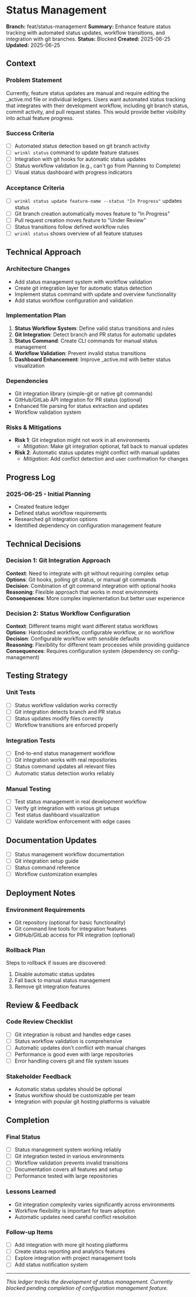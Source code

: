 # Status Management

**Branch:** feat/status-management
**Summary:** Enhance feature status tracking with automated status updates, workflow transitions, and integration with git branches.
**Status:** Blocked
**Created:** 2025-06-25
**Updated:** 2025-06-25

## Context

### Problem Statement
Currently, feature status updates are manual and require editing the _active.md file or individual ledgers. Users want automated status tracking that integrates with their development workflow, including git branch status, commit activity, and pull request states. This would provide better visibility into actual feature progress.

### Success Criteria
- [ ] Automated status detection based on git branch activity
- [ ] `wrinkl status` command to update feature statuses
- [ ] Integration with git hooks for automatic status updates
- [ ] Status workflow validation (e.g., can't go from Planning to Complete)
- [ ] Visual status dashboard with progress indicators

### Acceptance Criteria
- [ ] `wrinkl status update feature-name --status "In Progress"` updates status
- [ ] Git branch creation automatically moves feature to "In Progress"
- [ ] Pull request creation moves feature to "Under Review"
- [ ] Status transitions follow defined workflow rules
- [ ] `wrinkl status` shows overview of all feature statuses

## Technical Approach

### Architecture Changes
- Add status management system with workflow validation
- Create git integration layer for automatic status detection
- Implement status command with update and overview functionality
- Add status workflow configuration and validation

### Implementation Plan
1. **Status Workflow System**: Define valid status transitions and rules
2. **Git Integration**: Detect branch and PR status for automatic updates
3. **Status Command**: Create CLI commands for manual status management
4. **Workflow Validation**: Prevent invalid status transitions
5. **Dashboard Enhancement**: Improve _active.md with better status visualization

### Dependencies
- Git integration library (simple-git or native git commands)
- GitHub/GitLab API integration for PR status (optional)
- Enhanced file parsing for status extraction and updates
- Workflow validation system

### Risks & Mitigations
- **Risk 1**: Git integration might not work in all environments
  - *Mitigation*: Make git integration optional, fall back to manual updates
- **Risk 2**: Automatic status updates might conflict with manual updates
  - *Mitigation*: Add conflict detection and user confirmation for changes

## Progress Log

### 2025-06-25 - Initial Planning
- Created feature ledger
- Defined status workflow requirements
- Researched git integration options
- Identified dependency on configuration management feature

## Technical Decisions

### Decision 1: Git Integration Approach
**Context**: Need to integrate with git without requiring complex setup  
**Options**: Git hooks, polling git status, or manual git commands  
**Decision**: Combination of git command integration with optional hooks  
**Reasoning**: Flexible approach that works in most environments  
**Consequences**: More complex implementation but better user experience

### Decision 2: Status Workflow Configuration
**Context**: Different teams might want different status workflows  
**Options**: Hardcoded workflow, configurable workflow, or no workflow  
**Decision**: Configurable workflow with sensible defaults  
**Reasoning**: Flexibility for different team processes while providing guidance  
**Consequences**: Requires configuration system (dependency on config-management)

## Testing Strategy

### Unit Tests
- [ ] Status workflow validation works correctly
- [ ] Git integration detects branch and PR status
- [ ] Status updates modify files correctly
- [ ] Workflow transitions are enforced properly

### Integration Tests
- [ ] End-to-end status management workflow
- [ ] Git integration works with real repositories
- [ ] Status command updates all relevant files
- [ ] Automatic status detection works reliably

### Manual Testing
- [ ] Test status management in real development workflow
- [ ] Verify git integration with various git setups
- [ ] Test status dashboard visualization
- [ ] Validate workflow enforcement with edge cases

## Documentation Updates

- [ ] Status management workflow documentation
- [ ] Git integration setup guide
- [ ] Status command reference
- [ ] Workflow customization examples

## Deployment Notes

### Environment Requirements
- Git repository (optional for basic functionality)
- Git command line tools for integration features
- GitHub/GitLab access for PR integration (optional)

### Rollback Plan
Steps to rollback if issues are discovered:
1. Disable automatic status updates
2. Fall back to manual status management
3. Remove git integration features

## Review & Feedback

### Code Review Checklist
- [ ] Git integration is robust and handles edge cases
- [ ] Status workflow validation is comprehensive
- [ ] Automatic updates don't conflict with manual changes
- [ ] Performance is good even with large repositories
- [ ] Error handling covers git and file system issues

### Stakeholder Feedback
- Automatic status updates should be optional
- Status workflow should be customizable per team
- Integration with popular git hosting platforms is valuable

## Completion

### Final Status
- [ ] Status management system working reliably
- [ ] Git integration tested in various environments
- [ ] Workflow validation prevents invalid transitions
- [ ] Documentation covers all features and setup
- [ ] Performance tested with large repositories

### Lessons Learned
- Git integration complexity varies significantly across environments
- Workflow flexibility is important for team adoption
- Automatic updates need careful conflict resolution

### Follow-up Items
- [ ] Add integration with more git hosting platforms
- [ ] Create status reporting and analytics features
- [ ] Explore integration with project management tools
- [ ] Add status notification system

---

*This ledger tracks the development of status management. Currently blocked pending completion of configuration management feature.*
